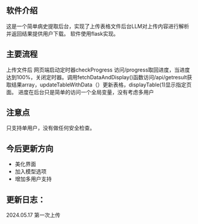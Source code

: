 ## 软件介绍
这是一个简单病史提取后台，实现了上传表格文件后台LLM对上传内容进行解析并返回结果提供用户下载。
软件使用flask实现。
## 主要流程
上传文件后 网页端启动定时器checkProgress 访问/progress取回进度，当进度达到100%，关闭定时器。调用fetchDataAndDisplay()函数访问/api/getresult获取结果array，updateTableWithData（）更新表格，displayTable(1)显示指定页面。
进度在后台只是简单的访问一个全局变量，没有考虑多用户
## 注意点
只支持单用户，没有做任何安全检查。
## 今后更新方向

* 美化界面
* 加入模型选项
* 增加多用户支持

## 更新日志：
2024.05.17 第一次上传